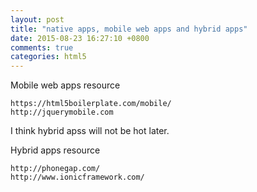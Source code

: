 ```yaml
---
layout: post
title: "native apps, mobile web apps and hybrid apps"
date: 2015-08-23 16:27:10 +0800
comments: true
categories: html5
---
```



Mobile web apps resource
```
https://html5boilerplate.com/mobile/
http://jquerymobile.com
```

I think hybrid apss will not be hot later.  
  
Hybrid apps resource
```
http://phonegap.com/
http://www.ionicframework.com/
```